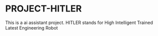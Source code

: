 # PROJECT-HITLER
This is a ai assistant project. HITLER stands for High Intelligent Trained Latest Engineering Robot 
